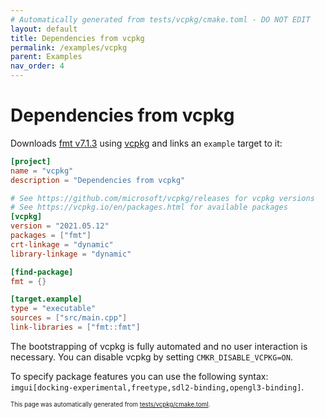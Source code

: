 ```yaml
---
# Automatically generated from tests/vcpkg/cmake.toml - DO NOT EDIT
layout: default
title: Dependencies from vcpkg
permalink: /examples/vcpkg
parent: Examples
nav_order: 4
---
```


# Dependencies from vcpkg

Downloads [fmt v7.1.3](https://fmt.dev/7.1.3/) using [vcpkg](https://vcpkg.io/) and links an `example` target to it:

```toml
[project]
name = "vcpkg"
description = "Dependencies from vcpkg"

# See https://github.com/microsoft/vcpkg/releases for vcpkg versions
# See https://vcpkg.io/en/packages.html for available packages
[vcpkg]
version = "2021.05.12"
packages = ["fmt"]
crt-linkage = "dynamic"
library-linkage = "dynamic"

[find-package]
fmt = {}

[target.example]
type = "executable"
sources = ["src/main.cpp"]
link-libraries = ["fmt::fmt"]
```

The bootstrapping of vcpkg is fully automated and no user interaction is necessary. You can disable vcpkg by setting `CMKR_DISABLE_VCPKG=ON`.

To specify package features you can use the following syntax: `imgui[docking-experimental,freetype,sdl2-binding,opengl3-binding]`.

<sup><sub>This page was automatically generated from [tests/vcpkg/cmake.toml](https://github.com/build-cpp/cmkr/tree/main/tests/vcpkg/cmake.toml).</sub></sup>

